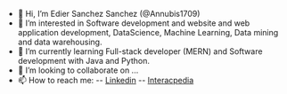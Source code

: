 - 👋 Hi, I’m Edier Sanchez Sanchez (@Annubis1709)
- 👀 I’m interested in Software development and website and web application development, DataScience, Machine Learning, Data mining and data warehousing.
- 🌱 I’m currently learning Full-stack developer (MERN) and Software development with Java and Python.
- 💞️ I’m looking to collaborate on ...
- 📫 How to reach me:
-- [Linkedin](www.linkedin.com/in/edier-sanchez-sanchez)
-- [Interacpedia](https://interacpedia.com/user/edier-sanchez-sanchez)

<!---
Annubis1709/Annubis1709 is a ✨ special ✨ repository because its `README.md` (this file) appears on your GitHub profile.
You can click the Preview link to take a look at your changes.
--->
